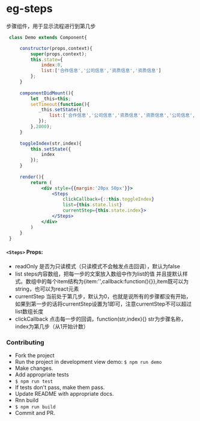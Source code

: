 # eg-steps

步骤组件，用于显示流程进行到第几步
```jsx
 class Demo extends Component{

     constructor(props,context){
         super(props,context);
         this.state={
             index:0,
             list:['合作信息','公司信息','资质信息','资质信息']
         };
     }
     
     componentDidMount(){
         let _this=this;
         setTimeout(function(){
            _this.setState({
                list:['合作信息','公司信息','资质信息','资质信息','公司信息','资质信息','资质信息']
            });
         },2000);
     }
     
     toggleIndex(str,index){
         this.setState({
             index
         });
     }
     
     render(){
         return (
             <div style={{margin:'20px 50px'}}>
                 <Steps
                     clickCallback={::this.toggleIndex}
                     list={this.state.list}
                     currentStep={this.state.index}>
                 </Steps>
             </div>
         )
     }
 }

```


#### `<Steps>` Props:
- readOnly  是否为只读模式（只读模式不会触发点击回调），默认为false
- list  steps内容数组，把每一步的文案放入数组中作为list的值
并且提默认样式。数组中的每个item结构为{item:'',callback:function(){}},item既可以为string，也可以为react元素
- currentStep  当前处于第几步，默认为0，也就是说所有的步骤都没有开始，如果到第一步的话将currentStep设置为1即可，注意currentStep不可以超过list数组长度
- clickCallback  点击每一步的回调，function(str,index){} str为步骤名称，index为第几步（从1开始计数）


### Contributing

- Fork the project
- Run the project in development view demo: `$ npm run demo`
- Make changes.
- Add appropriate tests
- `$ npm run test`
- If tests don't pass, make them pass.
- Update README with appropriate docs.
- Rnn build
- `$ npm run build`
- Commit and PR.


